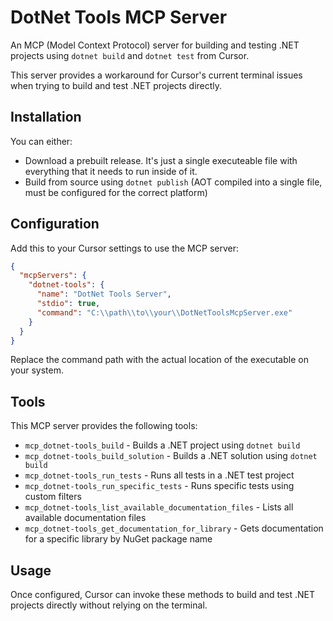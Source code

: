 # DotNet Tools MCP Server

An MCP (Model Context Protocol) server for building and testing .NET projects using `dotnet build` and `dotnet test` from Cursor.

This server provides a workaround for Cursor's current terminal issues when trying to build and test .NET projects directly.

## Installation

You can either:
- Download a prebuilt release. It's just a single executeable file with everything that it needs to run inside of it.
- Build from source using `dotnet publish` (AOT compiled into a single file, must be configured for the correct platform)

## Configuration

Add this to your Cursor settings to use the MCP server:

```json
{
  "mcpServers": {
    "dotnet-tools": {
      "name": "DotNet Tools Server",
      "stdio": true,
      "command": "C:\\path\\to\\your\\DotNetToolsMcpServer.exe"
    }
  }
}
```

Replace the command path with the actual location of the executable on your system.

## Tools

This MCP server provides the following tools:
- `mcp_dotnet-tools_build` - Builds a .NET project using `dotnet build`
- `mcp_dotnet-tools_build_solution` - Builds a .NET solution using `dotnet build`
- `mcp_dotnet-tools_run_tests` - Runs all tests in a .NET test project
- `mcp_dotnet-tools_run_specific_tests` - Runs specific tests using custom filters
- `mcp_dotnet-tools_list_available_documentation_files` - Lists all available documentation files
- `mcp_dotnet-tools_get_documentation_for_library` - Gets documentation for a specific library by NuGet package name

## Usage

Once configured, Cursor can invoke these methods to build and test .NET projects directly without relying on the terminal. 